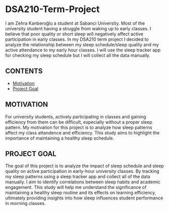 # DSA210-Term-Project
I am Zehra Kanberoğlu a student at Sabanci University. Most of the university student having a struggle from waking up to early classes. I believe that poor quality or short sleep will negatively affect active participation in early classes. In my DSA210 term project I decided to analyze the relationship between my sleep schedule/sleep quality and my active attendance to my early hour classes. I will use the sleep tracker app for checking my sleep schedule but I will collect all the data manually.

## CONTENTS
- [Motivation](##motivation)
- [Project Goal](##projectgoal)

## MOTIVATION
For university students, actively participating in classes and gaining efficiency from them can be difficult, especially without a proper sleep pattern. My motivation for this project is to analyze how sleep patterns affect my class attandence and efficiency. This study aims to highlight the importance of maintaining a healthy sleep schedule.

## PROJECT GOAL
The goal of this project is to analyze the impact of sleep schedule and sleep quality on active participation in early-hour university classes. By tracking my sleep patterns using a sleep tracker app and collect all of the data manually. I aim to identify correlations between sleep habits and academic engagement. This study will help me understand the significance of maintaining a healthy sleep routine and its effects on learning efficiency, ultimately providing insights into how sleep influences student performance in morning classes.
